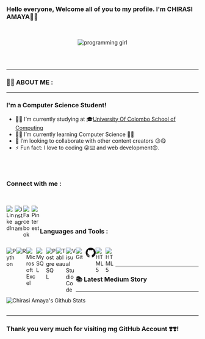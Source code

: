 ### Hello everyone, Welcome all of you to my profile. I'm CHIRASI AMAYA👋👋

<br />
<p align="center">
<img align="center" alt="programming girl" width="250px" src="https://res.cloudinary.com/practicaldev/image/fetch/s--2bZIjPGC--/c_limit%2Cf_auto%2Cfl_progressive%2Cq_66%2Cw_880/https://dev-to-uploads.s3.amazonaws.com/i/d4tvukbt5mra37cvwklk.gif" /> </p>
<br /><br />

<hr>

### 🙋‍♀️ ABOUT ME : 
<hr> 

### I'm a Computer Science Student!

- 👩‍🎓 I’m currently studying at 🎓[University Of Colombo School of Computing]  
- 👩‍💻 I’m currently learning Computer Science 💙💖
- 👯 I’m looking to collaborate with other content creators 😉😋
- ⚡ Fun fact: I love to coding 😜⌨️ and web development😍.

<br />
<br />

### Connect with me :

<br />

[<img align="left" alt="LinkedIn" width="22px" src="https://cdn2.iconfinder.com/data/icons/social-media-2285/512/1_Linkedin_unofficial_colored_svg-256.png" />][linkedin] 
[<img align="left" alt="instagram" width="22px" src="https://cdn2.iconfinder.com/data/icons/social-media-2285/512/1_Instagram_colored_svg_1-256.png" />][Instagram]
[<img align="left" alt="Facebook" width="22px" src="https://cdn1.iconfinder.com/data/icons/social-media-2285/512/Colored_Facebook3_svg-256.png" />][Facebook]
[<img align="left" alt="Pinterest" width="22px" src="https://cdn2.iconfinder.com/data/icons/social-media-2285/512/1_Pinterest_colored_svg-256.png" />][Pinterest]


<br />
<br />

### Languages and Tools :

<br />

<img align="left" alt="Python" width="26px" src="https://img.icons8.com/fluency-systems-filled/2x/python.png" />
<img align="left" alt="R" width="26px" src="https://img.icons8.com/ios-filled/2x/html.png" />
<img align="left" alt="Microsoft Excel" width="26px" src="https://img.icons8.com/ios-filled/2x/vb.png" />
<img align="left" alt="MySQL" width="26px" src="https://img.icons8.com/material-outlined/2x/mysql-logo.png" />
<img align="left" alt="PostgreSQL" width="26px" src="https://img.icons8.com/ios-filled/2x/php-logo.png" />
<img align="left" alt="Tableau" width="26px" src="https://img.icons8.com/material-sharp/2x/github.png" />
<img align="left" alt="Visual Studio Code" width="26px" src="https://img.icons8.com/ios-filled/2x/c-plus-plus.png" />
<img align="left" alt="Git" width="26px" src="https://img.icons8.com/ios-filled/2x/javascript.png" />
<img align="left" alt="GitHub" width="26px" src="https://raw.githubusercontent.com/github/explore/78df643247d429f6cc873026c0622819ad797942/topics/github/github.png" />
<img align="left" alt="HTML5" width="26px" src="https://img.icons8.com/ios-filled/2x/java-coffee-cup-logo.png" />
<img align="left" alt="HTML5" width="26px" src="https://img.icons8.com/color/2x/c-programming.png" />

<br />
<br />

---

### 📚 Latest Medium Story
<!-- MEDIUM-STORY-LIST:START -->
<!-- MEDIUM-STORY-LIST:END -->

---

<img align="left" alt="Chirasi Amaya's Github Stats" src="https://github-readme-stats.vercel.app/api?username=chirasi99&show_icons=true&hide_border=true" />

<br />
<br />

<hr>

### Thank you very much for visiting mg GitHub Account ❣️❣️!

[University Of Colombo School of Computing]: https://ucsc.cmb.ac.lk/
[Pinterest]: https://www.pinterest.com/chirasia/
[Instagram]: https://instagram.com/chirasi_amaya99
[Facebook]: https://www.facebook.com/chirasi.amaya
[linkedin]: https://www.linkedin.com/in/chirasi-amaya-094a36221/

